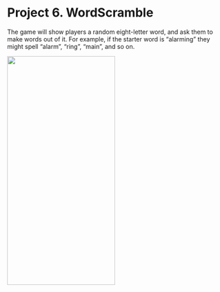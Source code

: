 # Project 6. WordScramble

The game will show players a random eight-letter word, and ask them to make words out of it. For example, if the starter word is “alarming” they might spell “alarm”, “ring”, “main”, and so on.

<img src="https://user-images.githubusercontent.com/77059554/124893375-587ba300-dfe3-11eb-8a80-57ee8c6fdf12.gif" width="250" height="530" />
